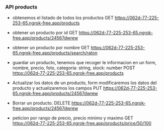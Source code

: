 ### API products

- obtenemos el listado de todos los productos
GET https://062d-77-225-253-65.ngrok-free.app/products

- obtener un producto por id
GET    https://062d-77-225-253-65.ngrok-free.app/products/24567dwrew

- obtener un producto por nombre
GET https://062d-77-225-253-65.ngrok-free.app/products/search/raton

- guardar un producto, tenemos que recoger le informacion en un form, nombre,  precio, foto, categoria: string, stock: number
POST https://062d-77-225-253-65.ngrok-free.app/products

- Actualizar los datos de un producto, form modificaremos los datos del producto y actualizaremos los campos
PUT https://062d-77-225-253-65.ngrok-free.app/products/24567dwrew

- Borrar un producto.
DELETE https://062d-77-225-253-65.ngrok-free.app/products/24567dwrew

- peticion por rango de precio, precio minimo y maximo
GET https://062d-77-225-253-65.ngrok-free.app/products/price/50/100